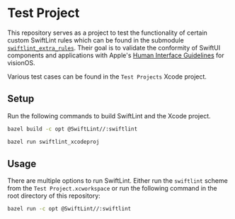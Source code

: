 # Test Project

This repository serves as a project to test the functionality of certain custom SwiftLint rules which can be found in the submodule [`swiftlint_extra_rules`](https://github.com/nicosrm/23-thesis-swiftlint-rules). Their goal is to validate the conformity of SwiftUI components and applications with Apple's [Human Interface Guidelines](https://developer.apple.com/design/human-interface-guidelines/) for visionOS.

Various test cases can be found in the `Test Projects` Xcode project.


## Setup

Run the following commands to build SwiftLint and the Xcode project.

```sh
bazel build -c opt @SwiftLint//:swiftlint

bazel run swiftlint_xcodeproj
```


## Usage

There are multiple options to run SwiftLint. Either run the `swiftlint` scheme from the `Test Project.xcworkspace` or run the following command in the root directory of this repository:

```sh
bazel run -c opt @SwiftLint//:swiftlint
```
